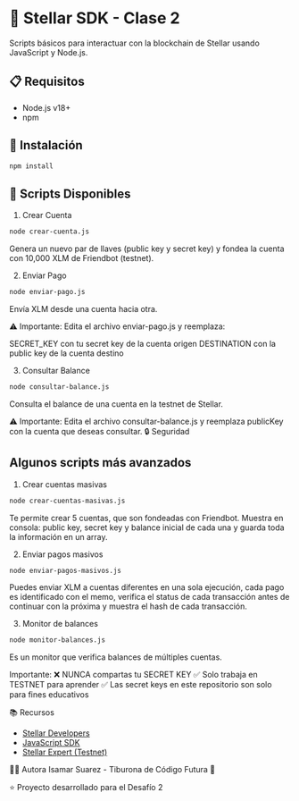 # 🌟 Stellar SDK - Clase 2

Scripts básicos para interactuar con la blockchain de Stellar usando JavaScript y Node.js.

## 📋 Requisitos

- Node.js v18+
- npm

## 🚀 Instalación
```bash
npm install
```

## 📜 Scripts Disponibles

1. Crear Cuenta
```bash
node crear-cuenta.js
```
Genera un nuevo par de llaves (public key y secret key) y fondea la cuenta con 10,000 XLM de Friendbot (testnet).

2. Enviar Pago
```bash
node enviar-pago.js
```
Envía XLM desde una cuenta hacia otra.

⚠️ Importante: Edita el archivo enviar-pago.js y reemplaza:

SECRET_KEY con tu secret key de la cuenta origen
DESTINATION con la public key de la cuenta destino

3. Consultar Balance
```bash
node consultar-balance.js
```
Consulta el balance de una cuenta en la testnet de Stellar.

⚠️ Importante: Edita el archivo consultar-balance.js y reemplaza publicKey con la cuenta que deseas consultar.
🔒 Seguridad

## Algunos scripts más avanzados
1. Crear cuentas masivas
```bash
node crear-cuentas-masivas.js
```
Te permite crear 5 cuentas, que son fondeadas con Friendbot. Muestra en consola: public key, secret key y
balance inicial de cada una y guarda toda la información en un array.

2. Enviar pagos masivos
```bash
node enviar-pagos-masivos.js
```
Puedes enviar XLM a cuentas diferentes en una sola ejecución, cada pago es identificado con el memo,
verifica el status de cada transacción antes de continuar con la próxima y muestra el hash de cada transacción.

3. Monitor de balances
```bash
node monitor-balances.js
```
Es un monitor que verifica balances de múltiples cuentas.

Importante:
❌ NUNCA compartas tu SECRET KEY
✅ Solo trabaja en TESTNET para aprender
✅ Las secret keys en este repositorio son solo para fines educativos

📚 Recursos

- [Stellar Developers](https://developers.stellar.org/)
- [JavaScript SDK](https://github.com/stellar/js-stellar-sdk)
- [Stellar Expert (Testnet)](https://stellar.expert/explorer/testnet)

👩‍💻 Autora
Isamar Suarez - Tiburona de Código Futura 🦈

⭐ Proyecto desarrollado para el Desafío 2
